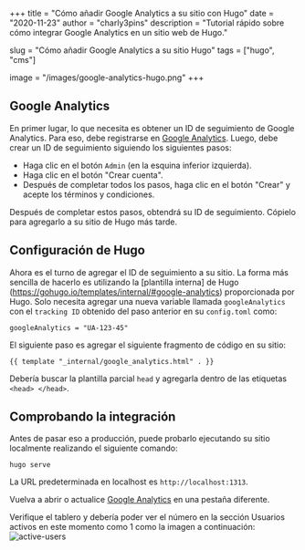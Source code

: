 +++
title = "Cómo añadir Google Analytics a su sitio con Hugo"
date = "2020-11-23"
author = "charly3pins"
description = "Tutorial rápido sobre cómo integrar Google Analytics en un sitio web de Hugo."

slug = "Cómo añadir Google Analytics a su sitio Hugo"
tags = ["hugo", "cms"]

image = "/images/google-analytics-hugo.png"
+++
## Google Analytics

En primer lugar, lo que necesita es obtener un ID de seguimiento de Google Analytics. Para eso, debe registrarse en [Google Analytics](https://analytics.google.com/analytics/web/). Luego, debe crear un ID de seguimiento siguiendo los siguientes pasos:

- Haga clic en el botón `Admin` (en la esquina inferior izquierda).
- Haga clic en el botón "Crear cuenta".
- Después de completar todos los pasos, haga clic en el botón "Crear" y acepte los términos y condiciones.

Después de completar estos pasos, obtendrá su ID de seguimiento. Cópielo para agregarlo a su sitio de Hugo más tarde.

## Configuración de Hugo

Ahora es el turno de agregar el ID de seguimiento a su sitio.
La forma más sencilla de hacerlo es utilizando la [plantilla interna] de Hugo (https://gohugo.io/templates/internal/#google-analytics) proporcionada por Hugo. Solo necesita agregar una nueva variable llamada `googleAnalytics` con el `tracking ID` obtenido del paso anterior en su `config.toml` como:
```vim
googleAnalytics = "UA-123-45"
```

El siguiente paso es agregar el siguiente fragmento de código en su sitio:
```vim
{{ template "_internal/google_analytics.html" . }}
```
Debería buscar la plantilla parcial `head` y agregarla dentro de las etiquetas `<head> </head>`.

## Comprobando la integración

Antes de pasar eso a producción, puede probarlo ejecutando su sitio localmente realizando el siguiente comando:
```vim
hugo serve
```

La URL predeterminada en localhost es `http://localhost:1313`.

Vuelva a abrir o actualice [Google Analytics](https://analytics.google.com/analytics/web/) en una pestaña diferente.

Verifique el tablero y debería poder ver el número en la sección Usuarios activos en este momento como 1 como la imagen a continuación:
![active-users](/images/google-analytics-active-users.png)